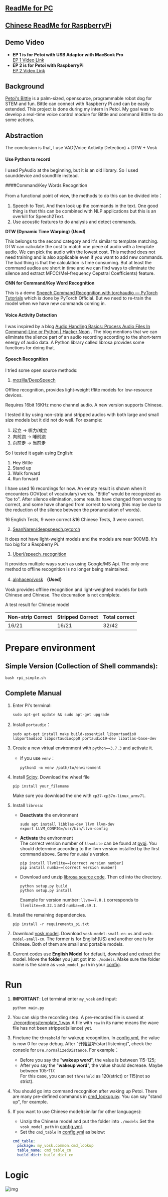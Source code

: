 ## [ReadMe for PC](en_README.md) 

## [Chinese ReadMe for RaspberryPi](README_RaspberryPi.md) 

## Demo Video
- **EP 1 is for Petoi with USB Adaptor with MacBook Pro**  
  [EP 1 Video Link](https://www.bilibili.com/video/BV13q4y1Q7kZ)  
- **EP 2 is for Petoi with RaspberryPi**  
  [EP 2 Video Link](https://www.bilibili.com/video/BV13q4y1Q7kZ?p=2)

## Background

[Petoi's Bittle](https://www.petoi.com/) is a palm-sized, opensource, programmable robot dog for STEM and fun. Bittle can connect with Raspberry Pi and can be easily extended. This project is done during my intern in Petoi. My goal was to develop a real-time voice control module for Bittle and command Bittle to do some actions.

## Abstraction

The conclusion is that, I use VAD(Voice Activity Detection) + DTW + Vosk

#### Use Python to record

I used PyAudio at the beginning, but it is an old library. So I used sounddevice and soundfile instead.

####Command/Key Words Recognition


From a functional point of view, the methods to do this can be divided into：

1. Speech to Text. And then look up the commands in the text. One good thing is that this can be combined with NLP applications but this is an overkill for Speech2Text.
2. Use acoustic features to do analysis and detect commands.

**DTW (Dynamic Time Warping)** **(Used)**

This belongs to the second category and it's similar to template matching. DTW can calculate the cost to match one piece of audio with a template audio. We can pick the audio with the lowest cost. This method does not need training and is also applicable even if you want to add new commands. The bad thing is that the calculation is time consuming. But at least the command audios are short in time and we can find ways to eliminate the silence and extract MFCC(Mel-frequency Cepstral Coefficients) feature.

**CNN for Command/Key Word Recognition**

This is a demo [Speech Command Recognition with torchaudio — PyTorch Tutorials](https://pytorch.org/tutorials/intermediate/speech_command_recognition_with_torchaudio_tutorial.html) which is done by PyTorch Official. But we need to re-train the model when we have new commands coming in.

#### Voice Activity Detection

I was inspired by a blog [Audio Handling Basics: Process Audio Files In Command-Line or Python | Hacker Noon](https://hackernoon.com/audio-handling-basics-how-to-process-audio-files-using-python-cli-jo283u3y) . The blog mentions that we can eliminate the silence part of an audio recording according to the short-term energy of audio data. A Python library called librosa provides some functions for doing that.

#### Speech Recognition

I tried some open source methods:

1. [mozilla/DeepSpeech](https://github.com/mozilla/DeepSpeech)

Offline recognition, provides light-weight tflite models for low-resource devices.

Requires 16bit 16KHz mono channel audio. A new version supports Chinese. 

I tested it by using non-strip and stripped audios with both large and small size models but it did not do well. For example:

1. 起立 -> 嘶力/成立
2. 向前跑 -> 睡前跑
3. 向前走 -> 当前走

So I tested it again using English: 

1. Hey Bittle
2. Stand up
3. Walk forward
4. Run forward

I have used 16 recordings for now. An empty result is shown when it encounters OOV(out of vocabulary) words. "Bittle" would be recognized as "be to". After silence elimination, some results have changed from wrong to correct, and some have changed from correct to wrong (this may be due to the reduction of the silence between the pronunciation of words).

16 English Tests, 9 were correct &16 Chinese Tests, 3 were correct.

2. [SeanNaren/deepspeech.pytorch](https://github.com/SeanNaren/deepspeech.pytorch)

It does not have light-weight models and the models are near 900MB. It's too big for a Raspberry Pi.

3. [Uberi/speech_recognition](https://github.com/Uberi/speech_recognition)

It provides multiple ways such as using Google/MS Api. The only one method to offline recognition is no longer being maintained.

4. [alphacep/vosk](https://github.com/alphacep/vosk-api) **（Used）**

Vosk provides offline recognition and light-weighted models for both Chinese and Chinese. The documation is not comlplete.

A test result for Chinese model

| Non-strip Correct | Stripped Correct | Total correct |
| ----------------- | ---------------- | ------------- |
| 16/21             | 16/21            | 32/42         |


# Prepare environment
## Simple Version (Collection of Shell commands):
```shell
bash rpi_simple.sh
```

## Complete Manual
1. Enter Pi's terminal:
   ```shell
   sudo apt-get update && sudo apt-get upgrade
   ```

2. Install ```portaudio```：
   ```shell
   sudo apt-get install make build-essential libportaudio0 libportaudio2 libportaudiocpp0 portaudio19-dev libatlas-base-dev
   ```
   
3. Create a new virtual environment with ```python==3.7.3``` and activate it.
   - If you use ```venv```：
     ```shell
     python3 -m venv /path/to/environment
     ```

4. Install [Scipy](https://www.piwheels.org/project/scipy/). Download the wheel file
    ```shell
    pip install your_filename
    ```
   Make sure you download the one with ```cp37-cp37m-linux_armv7l```.
   
5. Install ```librosa```:
   - **Deactivate** the environment
      ```shell
      sudo apt install libblas-dev llvm llvm-dev
      export LLVM_CONFIG=/usr/bin/llvm-config
      ```
   - **Activate** the environment  
     The correct version number of ```llvmlite``` can be found at [pypi](https://pypi.org/project/llvmlite/#description).
     You should determine according to the llvm version installed by the first command above.
     Same for ```numba```'s version.
      ```shell
      pip install llvmlite==[correct version number]
      pip install numba==[correct version number]
      ```
   - Download and unzip [librosa source code](https://github.com/librosa/librosa/releases). 
     Then cd into the directory.
      ```shell
      python setup.py build
      python setup.py install
      ```  
      Example for version number: ```llvm==7.0.1``` corresponds to ```llvmlite==0.32.1``` and ```numba==0.49.1```.

6. Install the remaining dependencies.
   ```shell
   pip install -r requirements_pi.txt
   ```

7. Download [vosk model](https://alphacephei.com/vosk/models). Download ```vosk-model-small-en-us```
   and ```vosk-model-small-cn```. The former is for English(US) and another one is for Chinese. Both of them are small
   and portable models.
   
8. Current codes use **English Model** for default, download and extract the model. Move the **folder** you just got into 
   ```./models```. Make sure the folder name is the same as ```vosk_model_path``` in your [config](./config/config.yml).

# Run
1. **IMPORTANT**: Let terminal enter ```my_vosk``` and input: 
   ```shell
   python main.py
   ```

2. You can skip the recording step. A pre-recorded file is saved at [./recordings/template_1.wav](./recordings/template_1.wav)
   A file with ```raw``` in its name means the wave file has not been stripped(silence) yet.
   
3. Finetune the ```threshold``` for wakeup recognition.
   In [config.yml](./config/config.yml), the value is now 0 for easy debug.
   After "开始监听(start listening)", check the console for ```DTW.normalizedDistance```. For example：
   - Before you say the "**wakeup word**", the value is between 115-125; 
   - After you say the "**wakeup word**", the value should decrease. Maybe between 105-117.  
   For this case, you can set ```threshold``` as 120(strict) or 115(not so strict).
   
4. You should go into command recognition after waking up Petoi. There are many pre-defined commands in
   [cmd_lookup.py](common/cmd_lookup.py). You can say "stand up", for example.

5. If you want to use Chinese model(similar for other languages):
   - Unzip the Chinese model and put the folder into ```./models``` Set the ```vosk_model_path``` in 
     [config.yml](./config/config.yml).
   - Set the ```cmd_table``` in [config.yml](./config/config.yml) as below:
   ```yaml
   cmd_table:
     package: my_vosk.common.cmd_lookup
     table_name: cmd_table_cn
     build_dict: build_dict_cn
   ```
 
  
# Logic
![img](../Hey%20Bittle.svg)
